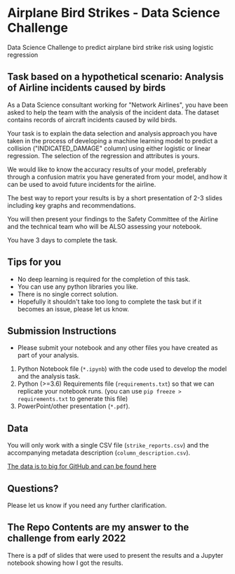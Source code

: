 # Airplane Bird Strikes - Data Science Challenge  
Data Science Challenge to predict airplane bird strike risk using logistic regression   
## Task based on a hypothetical scenario: Analysis of Airline incidents caused by birds 
As a Data Science consultant working for "Network Airlines", you have been asked to help the team with the analysis of the incident data. The dataset contains records of aircraft incidents caused by wild birds. 

Your task is to explain the data selection and analysis approach you have taken in the process of developing a machine learning model to predict a collision ("INDICATED_DAMAGE" column) using either logistic or linear regression. The selection of the regression and attributes is yours.

We would like to know the accuracy results of your model, preferably through a confusion matrix you have generated from your model, and how it can be used to avoid future incidents for the airline.

The best way to report your results is by a short presentation of 2-3 slides including key graphs and recommendations. 

You will then present your findings to the Safety Committee of the Airline and the technical team who will be ALSO assessing your notebook. 

You have 3 days to complete the task.

## Tips for you 
- No deep learning is required for the completion of this task.
- You can use any python libraries you like.
- There is no single correct solution.
- Hopefully it shouldn't take too long to complete the task but if it becomes an issue, please let us know. 

## Submission Instructions 
- Please submit your notebook and any other files you have created as part of your analysis.
1. Python Notebook file (`*.ipynb`) with the code used to develop the model and the analysis task.
2. Python (>=3.6) Requirements file (`requirements.txt`) so that we can replicate your notebook runs. (you can use `pip freeze > requirements.txt` to generate this file) 
3. PowerPoint/other presentation (`*.pdf`). 

## Data 
You will only work with a single CSV file (`strike_reports.csv`) and the accompanying metadata description (`column_description.csv`).

[The data is to big for GitHub and can be found here](https://drive.google.com/file/d/1SZpUuzTmm2nEfg60e9UlbiKS5EDf9RpU/view?usp=sharing)   

## Questions?

Please let us know if you need any further clarification.

## The Repo Contents are my answer to the challenge from early 2022  
There is a pdf of slides that were used to present the results and a Jupyter notebook showing how I got the results. 
